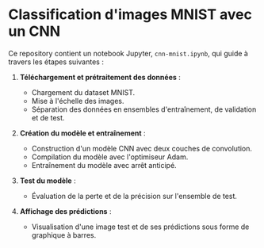 # Classification d'images MNIST avec un CNN

Ce repository contient un notebook Jupyter, `cnn-mnist.ipynb`, qui guide à travers les étapes suivantes :

1. **Téléchargement et prétraitement des données** : 
    - Chargement du dataset MNIST.
    - Mise à l'échelle des images.
    - Séparation des données en ensembles d'entraînement, de validation et de test.
    
2. **Création du modèle et entraînement** :
    - Construction d'un modèle CNN avec deux couches de convolution.
    - Compilation du modèle avec l'optimiseur Adam.
    - Entraînement du modèle avec arrêt anticipé.
    
3. **Test du modèle** :
    - Évaluation de la perte et de la précision sur l'ensemble de test.
    
4. **Affichage des prédictions** :
    - Visualisation d'une image test et de ses prédictions sous forme de graphique à barres.
